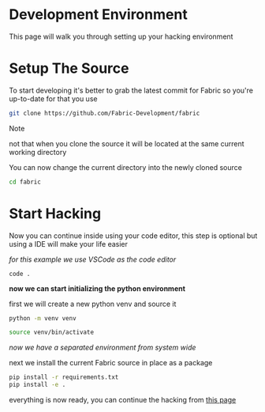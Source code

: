 # Development Environment

This page will walk you through setting up your hacking environment

# Setup The Source

To start developing it's better to grab the latest commit for Fabric so you're up-to-date
for that you use

```bash
git clone https://github.com/Fabric-Development/fabric
```

> [!NOTE]
> not that when you clone the source it will be located at the same current working directory

You can now change the current directory into the newly cloned source

```bash
cd fabric
```

# Start Hacking

Now you can continue inside using your code editor, this step is optional but using a IDE will make your life easier

_for this example we use VSCode as the code editor_

```
code .
```

**now we can start initializing the python environment**

first we will create a new python venv and source it

```bash
python -m venv venv
```

```bash
source venv/bin/activate
```

_now we have a separated environment from system wide_

next we install the current Fabric source in place as a package

```bash
pip install -r requirements.txt
pip install -e .
```

everything is now ready, you can continue the hacking from [this page](hacking-guide.md)
